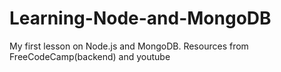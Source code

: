 # Learning-Node-and-MongoDB
 My first lesson on Node.js and MongoDB. Resources from FreeCodeCamp(backend) and youtube

